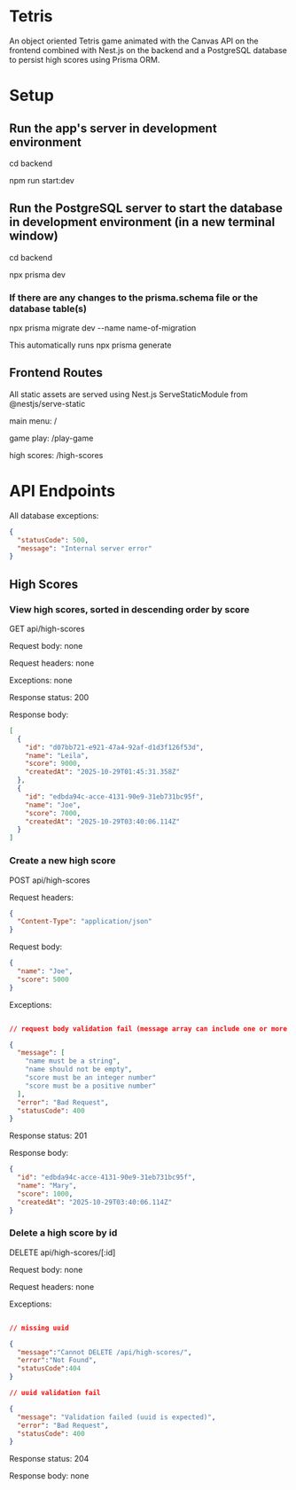 # Tetris

An object oriented Tetris game animated with the Canvas API on the frontend combined with Nest.js on the backend and a PostgreSQL database to persist high scores using Prisma ORM.

# Setup

## Run the app's server in development environment

cd backend

npm run start:dev

## Run the PostgreSQL server to start the database in development environment (in a new terminal window)

cd backend

npx prisma dev

### If there are any changes to the prisma.schema file or the database table(s)

npx prisma migrate dev --name name-of-migration

This automatically runs npx prisma generate

## Frontend Routes

All static assets are served using Nest.js ServeStaticModule from @nestjs/serve-static

main menu: /

game play: /play-game

high scores: /high-scores

# API Endpoints

All database exceptions:

```json
{
  "statusCode": 500,
  "message": "Internal server error"
}
```

## High Scores

### View high scores, sorted in descending order by score

GET api/high-scores

Request body: none

Request headers: none

Exceptions: none

Response status: 200

Response body:

```json
[
  {
    "id": "d07bb721-e921-47a4-92af-d1d3f126f53d",
    "name": "Leila",
    "score": 9000,
    "createdAt": "2025-10-29T01:45:31.358Z"
  },
  {
    "id": "edbda94c-acce-4131-90e9-31eb731bc95f",
    "name": "Joe",
    "score": 7000,
    "createdAt": "2025-10-29T03:40:06.114Z"
  }
]
```

### Create a new high score

POST api/high-scores

Request headers:

```json
{
  "Content-Type": "application/json"
}
```

Request body:

```json
{
  "name": "Joe",
  "score": 5000
}
```

Exceptions:

```json

// request body validation fail (message array can include one or more of these strings)

{
  "message": [
    "name must be a string",
    "name should not be empty",
    "score must be an integer number"
    "score must be a positive number"
  ],
  "error": "Bad Request",
  "statusCode": 400
}
```

Response status: 201

Response body:

```json
{
  "id": "edbda94c-acce-4131-90e9-31eb731bc95f",
  "name": "Mary",
  "score": 1000,
  "createdAt": "2025-10-29T03:40:06.114Z"
}
```

### Delete a high score by id

DELETE api/high-scores/[:id]

Request body: none

Request headers: none

Exceptions:

```json

// missing uuid

{
  "message":"Cannot DELETE /api/high-scores/",
  "error":"Not Found",
  "statusCode":404
}

// uuid validation fail

{
  "message": "Validation failed (uuid is expected)",
  "error": "Bad Request",
  "statusCode": 400
}

```

Response status: 204

Response body: none

